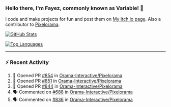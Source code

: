 ### Hello there, I'm Fayez, commonly known as Variable! 👋
I code and make projects for fun and post them on [My Itch.io page](https://variable-industries.itch.io/). Also a contributor to [Pixelorama](https://github.com/Orama-Interactive/Pixelorama).

[![GitHub Stats](https://github-readme-stats.vercel.app/api/?username=Variable-ind&show_icons=true&theme=merko)](https://github.com/anuraghazra/github-readme-stats)

[![Top Languages](https://github-readme-stats.vercel.app/api/top-langs/?username=Variable-ind&layout=compact&theme=merko)](https://github.com/anuraghazra/github-readme-stats)

---

### :zap: Recent Activity

<!--START_SECTION:activity-->
1. 💪 Opened PR [#854](https://github.com/Orama-Interactive/Pixelorama/pull/854) in [Orama-Interactive/Pixelorama](https://github.com/Orama-Interactive/Pixelorama)
2. 💪 Opened PR [#851](https://github.com/Orama-Interactive/Pixelorama/pull/851) in [Orama-Interactive/Pixelorama](https://github.com/Orama-Interactive/Pixelorama)
3. 💪 Opened PR [#844](https://github.com/Orama-Interactive/Pixelorama/pull/844) in [Orama-Interactive/Pixelorama](https://github.com/Orama-Interactive/Pixelorama)
4. 🗣 Commented on [#688](https://github.com/Orama-Interactive/Pixelorama/issues/688) in [Orama-Interactive/Pixelorama](https://github.com/Orama-Interactive/Pixelorama)
5. 🗣 Commented on [#836](https://github.com/Orama-Interactive/Pixelorama/issues/836) in [Orama-Interactive/Pixelorama](https://github.com/Orama-Interactive/Pixelorama)
<!--END_SECTION:activity-->

<!--
**Variable-ind/Variable-ind** is a ✨ _special_ ✨ repository because its `README.md` (this file) appears on your GitHub profile.

Here are some ideas to get you started:
- 🌱 I’m currently studying at ...
- 🔭 I’m currently working on ...
- 👯 I’m looking to collaborate on ...
- 🤔 I’m looking for help with ...
- 💬 Ask me about ...
- 📫 How to reach me: ...
- ⚡ Fun fact: ...
-->
